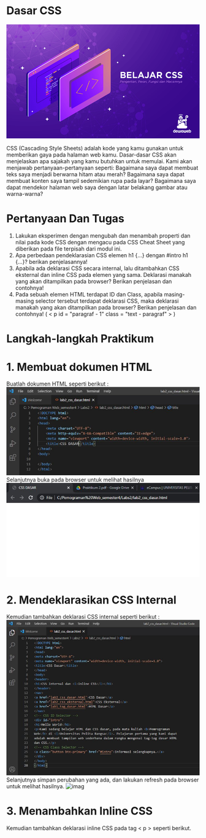# Dasar CSS

![imag](https://github.com/fdlhrauf/Lab2Web/blob/main/css.png)

  CSS (Cascading Style Sheets) adalah kode yang kamu gunakan untuk memberikan gaya pada halaman web kamu. Dasar-dasar CSS akan menjelaskan apa sajakah yang kamu butuhkan untuk memulai. Kami akan menjawab pertanyaan-pertanyaan seperti: Bagaimana saya dapat membuat teks saya menjadi berwarna hitam atau merah? Bagaimana saya dapat membuat konten saya tampil sedemikian rupa pada layar? Bagaimana saya dapat mendekor halaman web saya dengan latar belakang gambar atau warna-warna?

# Pertanyaan Dan Tugas
1. Lakukan eksperimen dengan mengubah dan menambah properti dan nilai pada kode CSS
dengan mengacu pada CSS Cheat Sheet yang diberikan pada file terpisah dari modul ini.
2. Apa perbedaan pendeklarasian CSS elemen h1 {...} dengan #intro h1 {...}? berikan
penjelasannya!
3. Apabila ada deklarasi CSS secara internal, lalu ditambahkan CSS eksternal dan inline CSS pada
elemen yang sama. Deklarasi manakah yang akan ditampilkan pada browser? Berikan
penjelasan dan contohnya!
4. Pada sebuah elemen HTML terdapat ID dan Class, apabila masing-masing selector tersebut
terdapat deklarasi CSS, maka deklarasi manakah yang akan ditampilkan pada browser?
Berikan penjelasan dan contohnya! ( < p id = "paragraf - 1" class = "text - paragraf" > )

# Langkah-langkah Praktikum
# 1. Membuat dokumen HTML
Buatlah dokumen HTML seperti berikut :
![imag](https://github.com/fdlhrauf/Lab2Web/blob/main/1.JPG)
Selanjutnya buka pada browser untuk melihat hasilnya
![imag](https://github.com/fdlhrauf/Lab2Web/blob/main/1,1.JPG)
# 2. Mendeklarasikan CSS Internal
Kemudian tambahkan deklarasi CSS internal seperti berikut :
![imag](https://github.com/fdlhrauf/Lab2Web/blob/main/2.JPG)
Selanjutnya simpan perubahan yang ada, dan lakukan refresh pada browser untuk melihat hasilnya.
![imag](https://github.com/fdlhrauf/Lab2Web/blob/main/2,2.JPG)
# 3. Menambahkan Inline CSS
Kemudian tambahkan deklarasi inline CSS pada tag < p > seperti berikut.
